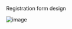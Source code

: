 Registration form design



![image](https://user-images.githubusercontent.com/67940454/207658637-da1905bd-e9ef-4ea6-9991-e37d1ec3988f.png)

